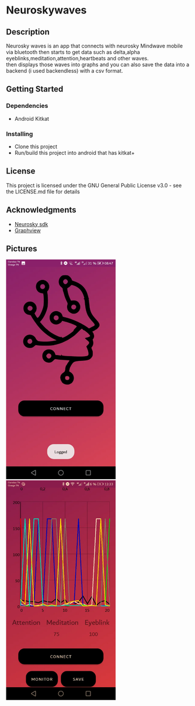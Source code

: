 # Neuroskywaves

## Description

Neurosky waves is an app that connects with neurosky Mindwave mobile via bluetooth then starts to get data such as delta,alpha  
eyeblinks,meditation,attention,heartbeats and other waves.  
then displays those waves into graphs and you can also save the data into a backend (i used backendless) with a csv format.

## Getting Started

### Dependencies

* Android Kitkat

### Installing

* Clone this project
* Run/build this project into android that has kitkat+

## License

This project is licensed under the GNU General Public License v3.0 - see the LICENSE.md file for details

## Acknowledgments

* [Neurosky sdk](https://github.com/matiassingers/awesome-readme)
* [Graphview](https://github.com/jjoe64/GraphView)
## Pictures
<img src="images/received_197762648908800.webp" width="300"> <img src="images/received_3035351316734803.webp" width="300">
